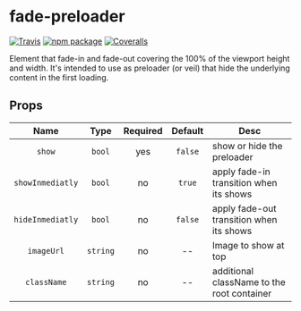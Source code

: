 # fade-preloader

[![Travis][build-badge]][build]
[![npm package][npm-badge]][npm]
[![Coveralls][coveralls-badge]][coveralls]

Element that fade-in and fade-out covering the 100% of the viewport height and width. It's intended to use as preloader (or veil) that hide the underlying content in the first loading.

## Props
| Name | Type | Required | Default | Desc
|:--:|:--:|:--:|:--:|--|
|  `show` | `bool` | yes | `false` | show or hide the preloader |
| `showInmediatly` | `bool` | no | `true` | apply fade-in transition when its shows |
| `hideInmediatly` | `bool` | no | `false` | apply fade-out transition when its shows |
| `imageUrl` | `string` | no | \-\- | Image to show at top
| `className` | `string` | no | \-\- | additional className to the root container |

[build-badge]: https://img.shields.io/travis/user/repo/master.png?style=flat-square
[build]: https://travis-ci.org/user/repo

[npm-badge]: https://img.shields.io/npm/v/npm-package.png?style=flat-square
[npm]: https://www.npmjs.org/package/npm-package

[coveralls-badge]: https://img.shields.io/coveralls/user/repo/master.png?style=flat-square
[coveralls]: https://coveralls.io/github/user/repo
